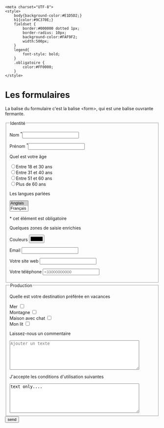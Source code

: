 
<html>
<head>
	
	<meta charset="UTF-8">
	<style>
		body{background-color:#E1D5D2;}
		h1{color:#9C370E;}
		fieldset {
			border:#000000 dotted 1px;
			border-radius: 10px;
			background-color:#FAF9F2;
			width:500px;
		}
		legend{
			font-style: bold;
		}
		.obligatoire {
			color:#FF0000;
		}
	</style>
</head>
<body>
<h1>Les formulaires</h1>
<p>La balise du formulaire c'est la balise &lt;form&gt;, qui est une balise ouvrante fermante. 
<form method="post" action="http://portail.jacquenod.net/Prog/capteur.php" target="_blank">

<fieldset><legend>Identité</legend>
<p><label for="Fname">Nom <sup class="obligatoire">*</sup></label><input type="text" name="Nom" id="Fname" required="required"></p>
<p><label for="Lname">Prénom <sup class="obligatoire">*</sup></label><input type="text" name="Nom" id="Lname" required></p>
<p>Quel est votre âge</p>
<p><input type="radio" name="age" value="18-30">Entre 18 et 30 ans<br>
<input type="radio" name="age" value="31-50">Entre 31 et 40 ans<br>
<input type="radio" name="age" value="51-60">Entre 51 et 60 ans<br>
<input type="radio" name="age" value="Plus de 61">Plus de 60 ans<br>
</p>
<p>Les langues parlées</p>
<select name="langue" multiple="multiple" size="2">
	<option value="anglais" selected="selected">Anglais</option>
	<option value="français">Français</option>
	<option value="espagnol">Espagnol</option>
	<option value="japonais">Japonais</option>
	<option value="italien">Italien</option>
	<option value="arabe">Arabe</option>
</select>
<p class="obligatoire">* cet élément est obligatoire</p>
<p>Quelques zones de saisie enrichies</p> <!--PAS ECRIT DANS LE COURS-->
<p>Couleurs <input type="color" name="couleur"></p>
<p>Email <input type="email" name="email"></p>
<p>Votre site web <input type="url" name="url"></p>
<p>Votre téléphone <input type="tel" name="tel" placeholder="+33000000000"></p>


</fieldset>

<fieldset><legend>Production</legend>
<p>Quelle est votre destination préférée en vacances</p>
<p><label for="Mer">Mer</label>
<input type="checkbox" name="Mer" id="Mer"><br>
<label for="Montagne">Montagne</label>
<input type="checkbox" name="Montagne" id="Montagne"><br>
<label for="Maison avec chat">Maison avec chat</label>
<input type="checkbox" name="Maison avec chat" id="Maison avec chat"><br>
<label for="Mon lit">Mon lit</label>
<input type="checkbox" name="Mon lit" id="Mon lit">
</p>
<p>
Laissez-nous un commentaire</p>
<textarea name="commentaire" rows="6" cols="50" placeholder="Ajouter un texte"></textarea>
<p>
J'accepte les conditions d'utilisation suivantes</p>
<textarea name="CGV" rows="6" cols="50" readonly="readonly">text only....</textarea><!--on peut pas modifier ce qu'il y'a dedans-->
</fieldset>

<input type="submit" name ="envoyer" value="send">
</form>
</p>
</body>
</html>
